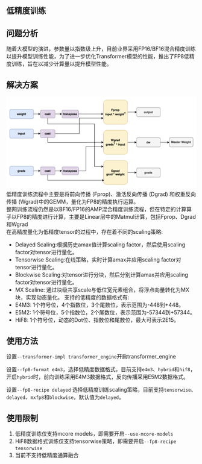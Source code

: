 ## 低精度训练

## 问题分析

随着大模型的演进，参数量以指数级上升，目前业界采用FP16/BF16混合精度训练以提升模型训练性能，为了进一步优化Transformer模型的性能，推出了FP8低精度训练，旨在以减少计算量以提升模型性能。

## 解决方案
![FP8 Training Diagram](../../sources/images/fp8.png)
低精度训练流程中主要是将前向传播 (Fprop)、激活反向传播 (Dgrad) 和权重反向传播 (Wgrad)中的GEMM，量化为FP8的精度执行运算。  
整网训练流程仍然是以BF16/FP16的AMP混合精度训练流程，但在特定的计算算子以FP8的精度进行计算，主要是Linear层中的Matmul计算，包括Fprop、Dgrad和Wgrad  
在高精度量化为低精度tensor的过程中，存在着不同的scaling策略:  
- Delayed Scaling:根据历史amax值计算scaling factor，然后使用scaling factor对tensor进行量化。  
- Tensorwise Scaling:在线策略，实时计算amax并应用scaling factor对tensor进行量化。
- Blockwise Scaling:对tensor进行分块，然后分别计算amax并应用scaling factor对tensor进行量化。  
- MX Scaline: 通过块级共享scale与低位宽元素组合，将浮点向量转化为MX块，实现动态量化。
支持的低精度的数据格式有:  
- E4M3: 1个符号位，4个指数位，3个尾数位，表示范围为-448到+448。
- E5M2: 1个符号位，5个指数位，2个尾数位，表示范围为-57344到+57344。
- HiF8: 1个符号位，动态的Dot位、指数位和尾数位，最大可表示2E15。

## 使用方法
设置`--transformer-impl transformer_engine`开启transformer_engine

设置`--fp8-format e4m3`，选择低精度数据格式，目前支持`e4m3`、`hybrid`和`hif8`，开启`hybrid`时，前向训练采用E4M3数据格式，反向传播采用E5M2数据格式。

设置`--fp8-recipe delayed` 选择低精度训练scaling策略，目前支持`tensorwise`、`delayed`、`mxfp8`和`blockwise`，默认值为`delayed`。
## 使用限制

1. 低精度训练仅支持mcore models，即需要开启`--use-mcore-models`  
2. HiF8数据格式训练仅支持tensorwise策略，即需要开启`--fp8-recipe tensorwise`  
3. 当前不支持低精度通算融合
